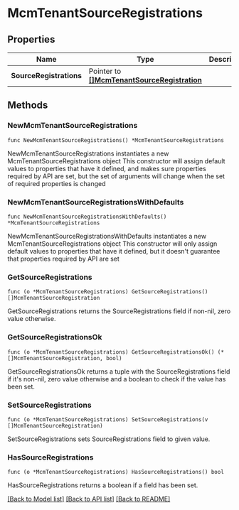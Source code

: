 # McmTenantSourceRegistrations

## Properties

Name | Type | Description | Notes
------------ | ------------- | ------------- | -------------
**SourceRegistrations** | Pointer to [**[]McmTenantSourceRegistration**](McmTenantSourceRegistration.md) |  | [optional] 

## Methods

### NewMcmTenantSourceRegistrations

`func NewMcmTenantSourceRegistrations() *McmTenantSourceRegistrations`

NewMcmTenantSourceRegistrations instantiates a new McmTenantSourceRegistrations object
This constructor will assign default values to properties that have it defined,
and makes sure properties required by API are set, but the set of arguments
will change when the set of required properties is changed

### NewMcmTenantSourceRegistrationsWithDefaults

`func NewMcmTenantSourceRegistrationsWithDefaults() *McmTenantSourceRegistrations`

NewMcmTenantSourceRegistrationsWithDefaults instantiates a new McmTenantSourceRegistrations object
This constructor will only assign default values to properties that have it defined,
but it doesn't guarantee that properties required by API are set

### GetSourceRegistrations

`func (o *McmTenantSourceRegistrations) GetSourceRegistrations() []McmTenantSourceRegistration`

GetSourceRegistrations returns the SourceRegistrations field if non-nil, zero value otherwise.

### GetSourceRegistrationsOk

`func (o *McmTenantSourceRegistrations) GetSourceRegistrationsOk() (*[]McmTenantSourceRegistration, bool)`

GetSourceRegistrationsOk returns a tuple with the SourceRegistrations field if it's non-nil, zero value otherwise
and a boolean to check if the value has been set.

### SetSourceRegistrations

`func (o *McmTenantSourceRegistrations) SetSourceRegistrations(v []McmTenantSourceRegistration)`

SetSourceRegistrations sets SourceRegistrations field to given value.

### HasSourceRegistrations

`func (o *McmTenantSourceRegistrations) HasSourceRegistrations() bool`

HasSourceRegistrations returns a boolean if a field has been set.


[[Back to Model list]](../README.md#documentation-for-models) [[Back to API list]](../README.md#documentation-for-api-endpoints) [[Back to README]](../README.md)


